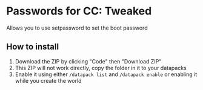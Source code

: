 # Passwords for CC: Tweaked
Allows you to use setpassword to set the boot password

## How to install
1. Download the ZIP by clicking "Code" then "Download ZIP"
2. This ZIP will not work directly, copy the folder in it to your datapacks
3. Enable it using either `/datapack list` and `/datapack enable` or enabling it while you create the world

